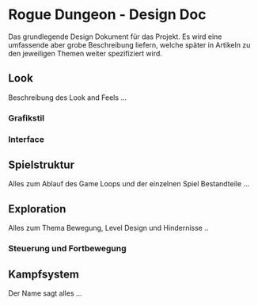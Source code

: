 # Rogue Dungeon - Design Doc

Das grundlegende Design Dokument für das Projekt. Es wird eine umfassende aber grobe Beschreibung liefern, welche später in Artikeln zu den jeweiligen Themen weiter spezifiziert wird.

## Look

Beschreibung des Look and Feels ...

### Grafikstil

### Interface

## Spielstruktur

Alles zum Ablauf des Game Loops und der einzelnen Spiel Bestandteile ...

## Exploration

Alles zum Thema Bewegung, Level Design und Hindernisse ..

### Steuerung und Fortbewegung

## Kampfsystem

Der Name sagt alles ...